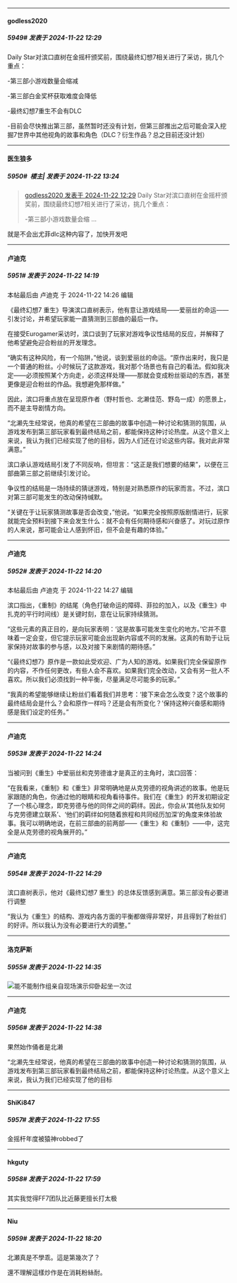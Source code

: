 ﻿
*****

####  godless2020  
##### 5949#       发表于 2024-11-22 12:29

Daily Star对滨口直树在金摇杆颁奖前，围绕最终幻想7相关进行了采访，挑几个重点：

-第三部小游戏数量会缩减

-第三部白金奖杯获取难度会降低

-最终幻想7重生不会有DLC

-目前会尽快推出第三部，虽然暂时还没有计划，但第三部推出之后可能会深入挖掘7世界中其他视角的故事和角色（DLC？衍生作品？总之目前还没计划）

*****

####  医生狼多  
##### 5950#         楼主| 发表于 2024-11-22 13:24

<blockquote><a href="httphttps://bbs.saraba1st.com/2b/forum.php?mod=redirect&amp;goto=findpost&amp;pid=66752478&amp;ptid=2076255" target="_blank">godless2020 发表于 2024-11-22 12:29</a>
Daily Star对滨口直树在金摇杆颁奖前，围绕最终幻想7相关进行了采访，挑几个重点：

-第三部小游戏数量会缩 ...</blockquote>
就是不会出尤菲dlc这种内容了，加快开发吧

*****

####  卢迪克  
##### 5951#       发表于 2024-11-22 14:19

 本帖最后由 卢迪克 于 2024-11-22 14:26 编辑 

《最终幻想7 重生》导演滨口直树表示，他有意让游戏结局——爱丽丝的命运——引发讨论，并希望玩家能一直猜测到三部曲的最后一作。

在接受Eurogamer采访时，滨口谈到了玩家对游戏争议性结局的反应，并解释了他希望避免迎合粉丝的开发理念。

“确实有这种风险，有一个陷阱，”他说，谈到爱丽丝的命运。“原作出来时，我只是一个普通的粉丝。小时候玩了这款游戏，我对那个场景也有自己的看法。假如我决定——必须按照某个方向走，必须这样处理——那就会变成粉丝驱动的东西，甚至更像是迎合粉丝的作品。我想避免那样做。”

因此，滨口将重点放在呈现原作者（野村哲也、北濑佳范、野岛一成）的愿景上，而不是主导剧情方向。

“北濑先生经常说，他真的希望在三部曲的故事中创造一种讨论和猜测的氛围，从游戏发布到第三部玩家看到最终结局之前，都能保持这种讨论热度。从这个意义上来说，我认为我们已经实现了他的目标，因为人们还在讨论这些内容。我对此非常满意。”

滨口承认游戏结局引发了不同反响，但坦言：“这正是我们想要的结果”，以便在三部曲第三部之前继续引发讨论。

争议性的结局是一场持续的猜谜游戏，特别是对熟悉原作的玩家而言。不过，滨口对第三部可能发生的改动保持缄默。

“关键在于让玩家猜测故事是否会改变，”他说。“如果完全按照原版剧情进行，玩家就能完全预料到接下来会发生什么：就不会有任何期待感和兴奋感了。对玩过原作的人来说，那可能会让人感到怀旧，但不会是有趣的体验。”

*****

####  卢迪克  
##### 5952#       发表于 2024-11-22 14:20

 本帖最后由 卢迪克 于 2024-11-22 14:27 编辑 

滨口指出，《重制》的结尾（角色打破命运的障碍、菲拉的加入，以及《重生》中扎克的平行时间线）是关键时刻，意在让玩家持续猜测。

“这些元素的真正目的，是向玩家表明：‘这是故事可能发生变化的地方。’它并不意味着一定会变，但它提示玩家可能会出现新内容或不同的发展。这真的有助于让玩家保持对故事的参与感，以及对接下来剧情的期待感。”

“《最终幻想7》原作是一款如此受欢迎、广为人知的游戏。如果我们完全保留原作的内容，不作任何更改，有些人会不喜欢。如果我们完全改动，又会有另一批人不喜欢。所以我们必须找到一种平衡，尽量满足尽可能多的玩家。”

“我真的希望能够继续让粉丝们看着我们并思考：‘接下来会怎么改变？这个故事的最终结局会是什么？会和原作一样吗？还是会有所变化？’保持这种兴奋感和期待感是我们设定的任务。”

*****

####  卢迪克  
##### 5953#       发表于 2024-11-22 14:24

当被问到《重生》中爱丽丝和克劳德谁才是真正的主角时，滨口回答：

“在我看来，《重制》和《重生》非常明确地是从克劳德的视角讲述的故事。他是玩家跟随的角色，你通过他的眼睛和视角看待事件。我们在《重生》的开发初期设定了一个核心理念，即克劳德与他的同伴之间的羁绊。因此，你会从‘其他队友如何与克劳德建立联系’、‘他们的羁绊如何随着旅程和共同经历加深’的角度来体验故事。我可以明确地说，在前三部曲的前两部——《重生》和《重制》——中，这完全是从克劳德的视角展开的。”

*****

####  卢迪克  
##### 5954#       发表于 2024-11-22 14:29

滨口直树表示，他对《最终幻想7 重生》的总体反馈感到满意。第三部没有必要进行调整

“我认为《重生》的结构、游戏内各方面的平衡都做得非常好，并且得到了粉丝们的好评。所以我认为没有必要进行大的调整。”

*****

####  洛克萨斯  
##### 5955#       发表于 2024-11-22 14:35

<img src="https://static.saraba1st.com/image/smiley/face2017/067.png" referrerpolicy="no-referrer">能不能制作组亲自现场演示仰卧起坐一次过

*****

####  卢迪克  
##### 5956#       发表于 2024-11-22 14:38

果然始作俑者是北濑

“北濑先生经常说，他真的希望在三部曲的故事中创造一种讨论和猜测的氛围，从游戏发布到第三部玩家看到最终结局之前，都能保持这种讨论热度。从这个意义上来说，我认为我们已经实现了他的目标

*****

####  ShiKi847  
##### 5957#       发表于 2024-11-22 17:55

金摇杆年度被猿神robbed了

*****

####  hkguty  
##### 5958#       发表于 2024-11-22 17:59

其实我觉得FF7团队比近藤更擅长打太极

*****

####  Niu  
##### 5959#       发表于 2024-11-22 18:20

北瀬真是不學乖。這是第幾次了？

還不理解這樣炒作是在消耗粉絲耐。

